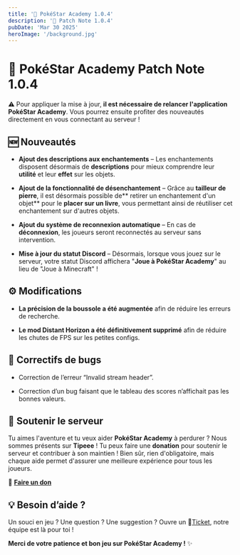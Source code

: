 ```yaml
---
title: '📜 PokéStar Academy 1.0.4'
description: '📜 Patch Note 1.0.4'
pubDate: 'Mar 30 2025'
heroImage: '/background.jpg'
---
```

# 📜 PokéStar Academy Patch Note 1.0.4

⚠️ Pour appliquer la mise à jour, **il est nécessaire de relancer l'application PokéStar Academy**. Vous pourrez ensuite profiter des nouveautés directement en vous connectant au serveur !

## 🆕 Nouveautés

- **Ajout des descriptions aux enchantements** – Les enchantements disposent désormais de **descriptions** pour mieux comprendre leur **utilité** et leur **effet** sur les objets.

- **Ajout de la fonctionnalité de désenchantement** – Grâce au **tailleur de pierre**, il est désormais possible de** retirer un enchantement d'un objet** pour le **placer sur un livre**, vous permettant ainsi de réutiliser cet enchantement sur d'autres objets.

- **Ajout du système de reconnexion automatique** – En cas de **déconnexion**, les joueurs seront reconnectés au serveur sans intervention.

- **Mise à jour du statut Discord** – Désormais, lorsque vous jouez sur le serveur, votre statut Discord affichera "**Joue à PokéStar Academy**" au lieu de "Joue à Minecraft" !

## ⚙️ Modifications

- **La précision de la boussole a été augmentée** afin de réduire les erreurs de recherche.

- **Le mod Distant Horizon a été définitivement supprimé** afin de réduire les chutes de FPS sur les petites configs.

## 🔧 Correctifs de bugs

- Correction de l’erreur “Invalid stream header”.

- Correction d’un bug faisant que le tableau des scores n’affichait pas les bonnes valeurs.

## 💸 Soutenir le serveur

Tu aimes l'aventure et tu veux aider **PokéStar Academy** à perdurer ? Nous sommes présents sur **Tipeee** ! Tu peux faire une **donation** pour soutenir le serveur et contribuer à son maintien ! Bien sûr, rien d'obligatoire, mais chaque aide permet d'assurer une meilleure expérience pour tous les joueurs.

🔗 **[Faire un don](https://fr.tipeee.com/pokestar-academy)**

## 💡 Besoin d’aide ?

Un souci en jeu ? Une question ? Une suggestion ? Ouvre un 🎫[Ticket](https://discord.com/channels/894977651947757568/895005327387426827), notre équipe est là pour toi ! 

**Merci de votre patience et bon jeu sur PokéStar Academy !** ✨